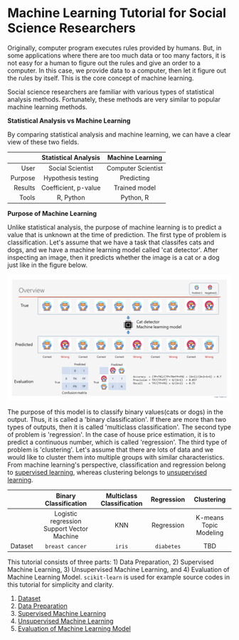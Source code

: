 # Machine Learning Tutorial for Social Science Researchers

Originally, computer program executes rules provided by humans. But, in some applications where there are too much data or too many factors, it is not easy for a human to figure out the rules and give an order to a computer. In this case, we provide data to a computer, then let it figure out the rules by itself. This is the core concept of machine learning.

Social science researchers are familiar with various types of statistical analysis methods. Fortunately, these methods are very similar to popular machine learning methods.

__Statistical Analysis vs Machine Learning__

By comparing statistical analysis and machine learning, we can have a clear view of these two fields.  

|         | Statistical Analysis | Machine Learning |
|--------:| :----------------: | :--------------: |
| User    | Social Scientist | Computer Scientist |
| Purpose | Hypothesis testing | Predicting       |
| Results | Coefficient, p-value | Trained model |
| Tools   | R, Python | Python, R |

__Purpose of Machine Learning__

Unlike statistical analysis, the purpose of machine learning is to predict a value that is unknown at the time of prediction. The first type of problem is classification. Let's assume that we have a task that classifes cats and dogs, and we have a machine learning model called 'cat detector'. After inspecting an image, then it predicts whether the image is a cat or a dog just like in the figure below.

![overview](images/overview.png)

The purpose of this model is to classify binary values(cats or dogs) in the output. Thus, it is called a 'binary classification'. If there are more than two types of outputs, then it is called 'multiclass classification'. The second type of problem is 'regression'. In the case of house price estimation, it is to predict a continuous number, which is called 'regression'. The third type of problem is 'clustering'. Let's assume that there are lots of data and we would like to cluster them into multiple groups with similar characteristics. From machine learning's perspective, classification and regression belong to [supervised learning](Supervised.md), whereas clustering belongs to [unsupervised learning](Unsupervised.md).

| | Binary Classification | Multiclass Classification | Regression |Clustering |
| --- | :---------------: | :-------------------: | :---: | :--------: |
| | Logistic regression  Support Vector Machine | KNN | Regression | K-means  Topic Modeling |
| Dataset | `breast cancer` | `iris` | `diabetes` | TBD | 

This tutorial consists of three parts: 1) Data Preparation, 2) Supervised Machine Learning, 3) Unsupervised Machine Learning, and 4) Evaluation of Machine Learning Model. `scikit-learn` is used for example source codes in this tutorial for simplicity and clarity. 

1. [Dataset](Dataset.md)
2. [Data Preparation](Data_preparation.md)
3. [Supervised Machine Learning](Supervised.md)
4. [Unsupervised Machine Learning](Unsupervised.md)
5. [Evaluation of Machine Learning Model](Evaluation.md)